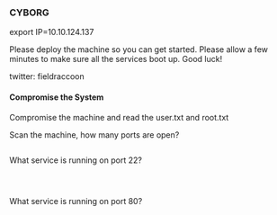 ### CYBORG

export IP=10.10.124.137

Please deploy the machine so you can get started. Please allow a few minutes to make sure all the services boot up. Good luck!

twitter: fieldraccoon


#### Compromise the System

Compromise the machine and read the user.txt and root.txt

Scan the machine, how many ports are open?


```2
```



What service is running on port 22?


```



```



What service is running on port 80?


